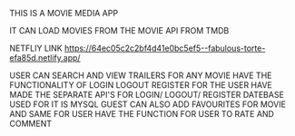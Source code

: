 THIS IS A MOVIE MEDIA APP

IT CAN LOAD MOVIES FROM THE MOVIE API FROM TMDB 

NETFLIY LINK https://64ec05c2c2bf4d41e0bc5ef5--fabulous-torte-efa85d.netlify.app/

USER CAN SEARCH AND VIEW TRAILERS FOR ANY MOVIE
HAVE THE FUNCTIONALITY OF LOGIN LOGOUT REGISTER FOR THE USER
HAVE MADE THE SEPARATE API'S FOR LOGIN/ LOGOUT/ REGISTER
DATEBASE USED FOR IT IS MYSQL
GUEST CAN ALSO ADD FAVOURITES FOR MOVIE AND SAME FOR USER
HAVE THE FUNCTION FOR USER TO RATE AND COMMENT 
